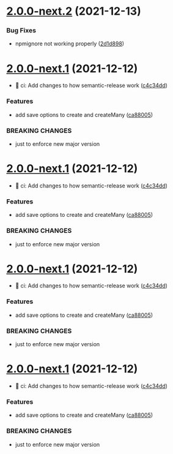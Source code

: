# [2.0.0-next.2](https://github.com/jorgebodega/typeorm-seeding/compare/v2.0.0-next.1...v2.0.0-next.2) (2021-12-13)


### Bug Fixes

* npmignore not working properly ([2d1d898](https://github.com/jorgebodega/typeorm-seeding/commit/2d1d8986351ec647f88df7f3a72c37b149826fa3))

# [2.0.0-next.1](https://github.com/jorgebodega/typeorm-seeding/compare/v1.6.2...v2.0.0-next.1) (2021-12-12)


* :construction_worker: ci: Add changes to how semantic-release work ([c4c34dd](https://github.com/jorgebodega/typeorm-seeding/commit/c4c34dd55882a445992882398c5da74459322a77))


### Features

* add save options to create and createMany ([ca88005](https://github.com/jorgebodega/typeorm-seeding/commit/ca88005775d0aa37d1668d458ad17d260b192499))


### BREAKING CHANGES

* just to enforce new major version

# [2.0.0-next.1](https://github.com/jorgebodega/typeorm-seeding/compare/v1.6.2...v2.0.0-next.1) (2021-12-12)


* :construction_worker: ci: Add changes to how semantic-release work ([c4c34dd](https://github.com/jorgebodega/typeorm-seeding/commit/c4c34dd55882a445992882398c5da74459322a77))


### Features

* add save options to create and createMany ([ca88005](https://github.com/jorgebodega/typeorm-seeding/commit/ca88005775d0aa37d1668d458ad17d260b192499))


### BREAKING CHANGES

* just to enforce new major version

# [2.0.0-next.1](https://github.com/jorgebodega/typeorm-seeding/compare/v1.6.2...v2.0.0-next.1) (2021-12-12)


* :construction_worker: ci: Add changes to how semantic-release work ([c4c34dd](https://github.com/jorgebodega/typeorm-seeding/commit/c4c34dd55882a445992882398c5da74459322a77))


### Features

* add save options to create and createMany ([ca88005](https://github.com/jorgebodega/typeorm-seeding/commit/ca88005775d0aa37d1668d458ad17d260b192499))


### BREAKING CHANGES

* just to enforce new major version

# [2.0.0-next.1](https://github.com/jorgebodega/typeorm-seeding/compare/v1.6.2...v2.0.0-next.1) (2021-12-12)


* :construction_worker: ci: Add changes to how semantic-release work ([c4c34dd](https://github.com/jorgebodega/typeorm-seeding/commit/c4c34dd55882a445992882398c5da74459322a77))


### Features

* add save options to create and createMany ([ca88005](https://github.com/jorgebodega/typeorm-seeding/commit/ca88005775d0aa37d1668d458ad17d260b192499))


### BREAKING CHANGES

* just to enforce new major version

